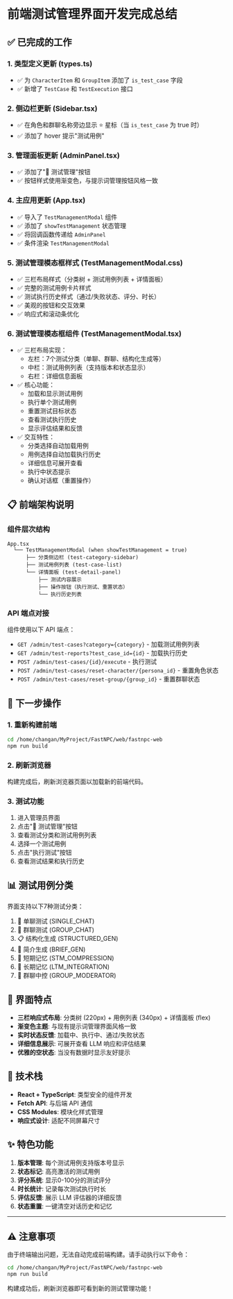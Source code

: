 # 前端测试管理界面开发完成总结

## ✅ 已完成的工作

### 1. 类型定义更新 (types.ts)
- ✅ 为 `CharacterItem` 和 `GroupItem` 添加了 `is_test_case` 字段
- ✅ 新增了 `TestCase` 和 `TestExecution` 接口

### 2. 侧边栏更新 (Sidebar.tsx)
- ✅ 在角色和群聊名称旁边显示 ⭐ 星标（当 `is_test_case` 为 true 时）
- ✅ 添加了 hover 提示"测试用例"

### 3. 管理面板更新 (AdminPanel.tsx)
- ✅ 添加了"🧪 测试管理"按钮
- ✅ 按钮样式使用渐变色，与提示词管理按钮风格一致

### 4. 主应用更新 (App.tsx)
- ✅ 导入了 `TestManagementModal` 组件
- ✅ 添加了 `showTestManagement` 状态管理
- ✅ 将回调函数传递给 `AdminPanel`
- ✅ 条件渲染 `TestManagementModal`

### 5. 测试管理模态框样式 (TestManagementModal.css)
- ✅ 三栏布局样式（分类树 + 测试用例列表 + 详情面板）
- ✅ 完整的测试用例卡片样式
- ✅ 测试执行历史样式（通过/失败状态、评分、时长）
- ✅ 美观的按钮和交互效果
- ✅ 响应式和滚动条优化

### 6. 测试管理模态框组件 (TestManagementModal.tsx)
- ✅ 三栏布局实现：
  - 左栏：7个测试分类（单聊、群聊、结构化生成等）
  - 中栏：测试用例列表（支持版本和状态显示）
  - 右栏：详细信息面板
- ✅ 核心功能：
  - 加载和显示测试用例
  - 执行单个测试用例
  - 重置测试目标状态
  - 查看测试执行历史
  - 显示评估结果和反馈
- ✅ 交互特性：
  - 分类选择自动加载用例
  - 用例选择自动加载执行历史
  - 详细信息可展开查看
  - 执行中状态提示
  - 确认对话框（重置操作）

## 📋 前端架构说明

### 组件层次结构
```
App.tsx
  └── TestManagementModal (when showTestManagement = true)
      ├── 分类侧边栏 (test-category-sidebar)
      ├── 测试用例列表 (test-case-list)
      └── 详情面板 (test-detail-panel)
          ├── 测试内容展示
          ├── 操作按钮（执行测试、重置状态）
          └── 执行历史列表
```

### API 端点对接
组件使用以下 API 端点：
- `GET /admin/test-cases?category={category}` - 加载测试用例列表
- `GET /admin/test-reports?test_case_id={id}` - 加载执行历史
- `POST /admin/test-cases/{id}/execute` - 执行测试
- `POST /admin/test-cases/reset-character/{persona_id}` - 重置角色状态
- `POST /admin/test-cases/reset-group/{group_id}` - 重置群聊状态

## 🚀 下一步操作

### 1. 重新构建前端
```bash
cd /home/changan/MyProject/FastNPC/web/fastnpc-web
npm run build
```

### 2. 刷新浏览器
构建完成后，刷新浏览器页面以加载新的前端代码。

### 3. 测试功能
1. 进入管理员界面
2. 点击"🧪 测试管理"按钮
3. 查看测试分类和测试用例列表
4. 选择一个测试用例
5. 点击"执行测试"按钮
6. 查看测试结果和执行历史

## 📊 测试用例分类

界面支持以下7种测试分类：
1. 💬 单聊测试 (SINGLE_CHAT)
2. 👥 群聊测试 (GROUP_CHAT)
3. 📋 结构化生成 (STRUCTURED_GEN)
4. 📝 简介生成 (BRIEF_GEN)
5. 🧠 短期记忆 (STM_COMPRESSION)
6. 💾 长期记忆 (LTM_INTEGRATION)
7. 🎯 群聊中控 (GROUP_MODERATOR)

## 🎨 界面特点

- **三栏响应式布局**: 分类树 (220px) + 用例列表 (340px) + 详情面板 (flex)
- **渐变色主题**: 与现有提示词管理界面风格一致
- **实时状态反馈**: 加载中、执行中、通过/失败状态
- **详细信息展示**: 可展开查看 LLM 响应和评估结果
- **优雅的空状态**: 当没有数据时显示友好提示

## 🔧 技术栈

- **React + TypeScript**: 类型安全的组件开发
- **Fetch API**: 与后端 API 通信
- **CSS Modules**: 模块化样式管理
- **响应式设计**: 适配不同屏幕尺寸

## ✨ 特色功能

1. **版本管理**: 每个测试用例支持版本号显示
2. **状态标记**: 高亮激活的测试用例
3. **评分系统**: 显示0-100分的测试评分
4. **时长统计**: 记录每次测试执行时长
5. **评估反馈**: 展示 LLM 评估器的详细反馈
6. **状态重置**: 一键清空对话历史和记忆

---

## ⚠️ 注意事项

由于终端输出问题，无法自动完成前端构建。请手动执行以下命令：

```bash
cd /home/changan/MyProject/FastNPC/web/fastnpc-web
npm run build
```

构建成功后，刷新浏览器即可看到新的测试管理功能！

